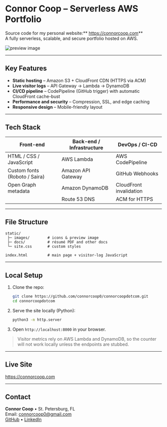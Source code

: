 # Connor Coop – Serverless AWS Portfolio

Source code for my personal website:** https://connorcoop.com**  
A fully serverless, scalable, and secure portfolio hosted on AWS.

![preview image](https://connorcoop.com/static/images/preview.png)

---

## Key Features

- **Static hosting** – Amazon S3 + CloudFront CDN (HTTPS via ACM)  
- **Live visitor logs** – API Gateway → Lambda → DynamoDB  
- **CI/CD pipeline** – CodePipeline (GitHub trigger) with automatic CloudFront cache-bust  
- **Performance and security** – Compression, SSL, and edge caching  
- **Responsive design** – Mobile-friendly layout

---

## Tech Stack

| Front-end | Back-end / Infrastructure | DevOps / CI-CD |
|-----------|---------------------------|----------------|
| HTML / CSS / JavaScript | AWS Lambda | AWS CodePipeline |
| Custom fonts (Roboto / Saira) | Amazon API Gateway | GitHub Webhooks |
| Open Graph metadata | Amazon DynamoDB | CloudFront invalidation |
| | Route 53 DNS | ACM for HTTPS |

---

## File Structure

```
static/
 ├─ images/        # icons & preview image  
 ├─ docs/          # résumé PDF and other docs  
 └─ site.css       # custom styles  

index.html         # main page + visitor-log JavaScript
```

---

## Local Setup

1. Clone the repo:

   ```bash
   git clone https://github.com/connorcoop0/connorcoopdotcom.git
   cd connorcoopdotcom
   ```

2. Serve the site locally (Python):

   ```bash
   python3 -m http.server
   ```

3. Open `http://localhost:8000` in your browser.

> Visitor metrics rely on AWS Lambda and DynamoDB, so the counter will not work locally unless the endpoints are stubbed.

---

## Live Site

<https://connorcoop.com>

---

## Contact

**Connor Coop** • St. Petersburg, FL  
Email: [connorcoop0@gmail.com](mailto:connorcoop0@gmail.com)  
[GitHub](https://github.com/connorcoop0) • [LinkedIn](https://www.linkedin.com/in/connorcoop)
